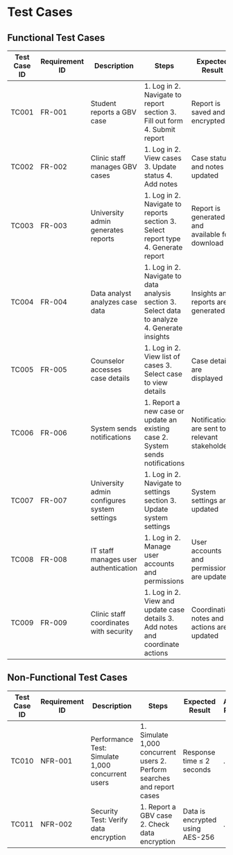 # Test Cases

## Functional Test Cases

| Test Case ID | Requirement ID | Description | Steps | Expected Result | Actual Result | Status (Pass/Fail) |
|--------------|----------------|-------------|-------|-----------------|---------------|--------------------|
| TC001        | FR-001         | Student reports a GBV case | 1. Log in 2. Navigate to report section 3. Fill out form 4. Submit report | Report is saved and encrypted | ... | ... |
| TC002        | FR-002         | Clinic staff manages GBV cases | 1. Log in 2. View cases 3. Update status 4. Add notes | Case status and notes updated | ... | ... |
| TC003        | FR-003         | University admin generates reports | 1. Log in 2. Navigate to reports section 3. Select report type 4. Generate report | Report is generated and available for download | ... | ... |
| TC004        | FR-004         | Data analyst analyzes case data | 1. Log in 2. Navigate to data analysis section 3. Select data to analyze 4. Generate insights | Insights and reports are generated | ... | ... |
| TC005        | FR-005         | Counselor accesses case details | 1. Log in 2. View list of cases 3. Select case to view details | Case details are displayed | ... | ... |
| TC006        | FR-006         | System sends notifications | 1. Report a new case or update an existing case 2. System sends notifications | Notifications are sent to relevant stakeholders | ... | ... |
| TC007        | FR-007         | University admin configures system settings | 1. Log in 2. Navigate to settings section 3. Update system settings | System settings are updated | ... | ... |
| TC008        | FR-008         | IT staff manages user authentication | 1. Log in 2. Manage user accounts and permissions | User accounts and permissions are updated | ... | ... |
| TC009        | FR-009         | Clinic staff coordinates with security | 1. Log in 2. View and update case details 3. Add notes and coordinate actions | Coordination notes and actions are updated | ... | ... |

## Non-Functional Test Cases

| Test Case ID | Requirement ID | Description | Steps | Expected Result | Actual Result | Status (Pass/Fail) |
|--------------|----------------|-------------|-------|-----------------|---------------|--------------------|
| TC010        | NFR-001        | Performance Test: Simulate 1,000 concurrent users | 1. Simulate 1,000 concurrent users 2. Perform searches and report cases | Response time ≤ 2 seconds | ... | ... |
| TC011        | NFR-002        | Security Test: Verify data encryption | 1. Report a GBV case 2. Check data encryption | Data is encrypted using AES-256 | ... | ... |
